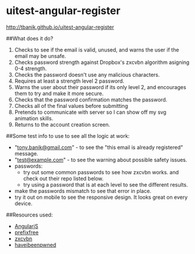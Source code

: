 # uitest-angular-register

http://tbanik.github.io/uitest-angular-register

##What does it do?
1. Checks to see if the email is valid, unused, and warns the user if the email may be unsafe.
2. Checks password strength against Dropbox's zxcvbn algorithm asigning 0-4 strength.
3. Checks the password doesn't use any malicious characters.
4. Requires at least a strength level 2 password.
5. Warns the user about their password if its only level 2, and encourages them to try and make it more secure.
6. Checks that the password confirmation matches the password.
7. Checks all of the final values before submitting
8. Pretends to communicate with server so I can show off my svg animation skills.
9. Returns to the account creation screen.

##Some test info to use to see all the logic at work:
* "tony.banik@gmail.com" - to see the "this email is already registered" message.
* "test@example.com" - to see the warning about possible safety issues.
* passwords:
  * try out some common passwords to see how zxcvbn works. and check out their repo listed below.
  * try using a password that is at each level to see the different results.
* make the passwords mismatch to see that error in place.
* try it out on mobile to see the responsive design. It looks great on every device.


##Resources used:
* [AngularjS](https://github.com/angular/angular.js)
* [prefixfree](https://github.com/LeaVerou/prefixfree)
* [zxcvbn](https://github.com/dropbox/zxcvbn)
* [haveibeenpwned](https://haveibeenpwned.com/API/v2)

